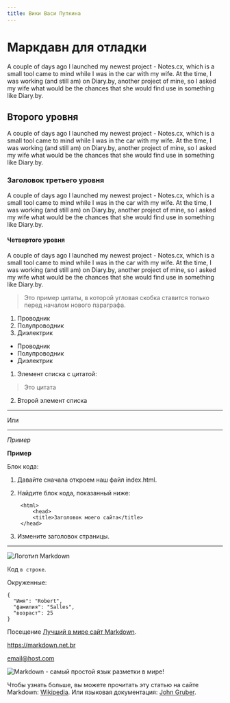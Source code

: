 ```yaml
---
title: Вики Васи Пупкина
---
```


# Маркдавн для отладки

A couple of days ago I launched my newest project - Notes.cx, which is a small tool came to mind while I was in the car with my wife. At the time, I was working (and still am) on Diary.by, another project of mine, so I asked my wife what would be the chances that she would find use in something like Diary.by.

## Второго уровня
A couple of days ago I launched my newest project - Notes.cx, which is a small tool came to mind while I was in the car with my wife. At the time, I was working (and still am) on Diary.by, another project of mine, so I asked my wife what would be the chances that she would find use in something like Diary.by.

### Заголовок третьего уровня
A couple of days ago I launched my newest project - Notes.cx, which is a small tool came to mind while I was in the car with my wife. At the time, I was working (and still am) on Diary.by, another project of mine, so I asked my wife what would be the chances that she would find use in something like Diary.by.

#### Четвертого уровня
A couple of days ago I launched my newest project - Notes.cx, which is a small tool came to mind while I was in the car with my wife. At the time, I was working (and still am) on Diary.by, another project of mine, so I asked my wife what would be the chances that she would find use in something like Diary.by.

> Это пример цитаты, в которой угловая скобка ставится только перед началом нового параграфа.

1. Проводник
2. Полупроводник
3. Диэлектрик

* Проводник
* Полупроводник
* Диэлектрик

1. Элемент списка с цитатой:
> Это цитата

2. Второй элемент списка

***

Или

---

*Пример*

**Пример**

Блок кода:

1. Давайте сначала откроем наш файл index.html.
2. Найдите блок кода, показанный ниже:

        <html>
            <head>
            <title>Заголовок моего сайта</title>
        </head>

3. Измените заголовок страницы.

---

![Логотип Markdown](https://markdown.net.br/assets/img/basic-syntax/markdown-logo-small.png)

Код `в строке`. 

Окруженные:

```
{
  "Имя": "Robert",
  "фамилия": "Salles",
  "возраст": 25
}
```

Посещение [Лучший в мире сайт Markdown](https://markdown.net.br).

<https://markdown.net.br>

<email@host.com>

![Markdown - самый простой язык разметки в мире!](https://markdown.net.br/assets/img/markdown.jpg "Логотип Markdown")

Чтобы узнать больше, вы можете прочитать эту статью на сайте Markdown: [Wikipedia][1]. Или языковая документация: [John Gruber][2].

[1]: <https://en.wikipedia.org/wiki/Markdown> "Markdown - Wikipedia"
[2]: https://daringfireball.net/projects/markdown/ "Оригинальная документация от Markdown."

